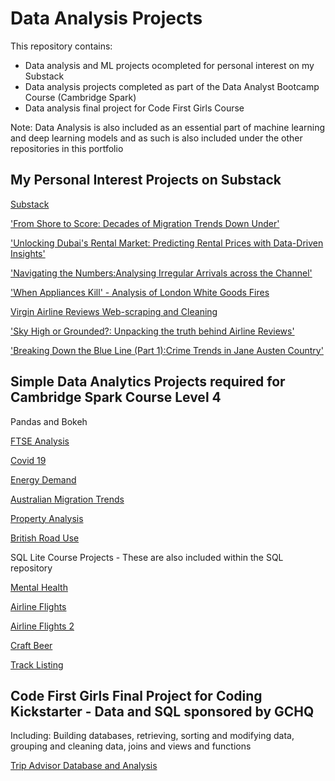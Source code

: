 # Data Analysis Projects

This repository contains:

* Data analysis and ML projects ocompleted for personal interest on my Substack
* Data analysis projects completed as part of the Data Analyst Bootcamp Course (Cambridge Spark)
* Data analysis final project for Code First Girls Course 

Note: Data Analysis is also included as an essential part of machine learning and deep learning models and as such is also included under the other repositories in this portfolio

## My Personal Interest Projects on Substack
[Substack](https://icanalytics.substack.com/)


['From Shore to Score: Decades of Migration Trends Down Under'](https://github.com/Auckland68/Data-Analysis/blob/main/AustralianMigrationTrends.pdf)

['Unlocking Dubai's Rental Market: Predicting Rental Prices with Data-Driven Insights'](https://github.com/Auckland68/Data-Analysis/blob/main/DubaiRentPrediction.pdf)

['Navigating the Numbers:Analysing Irregular Arrivals across the Channel'](https://github.com/Auckland68/Data-Analysis/blob/main/IrregularArrivals.pdf)

['When Appliances Kill' - Analysis of London White Goods Fires](https://github.com/Auckland68/Data-Analysis/blob/main/LondonWhiteGoods.pdf)

[Virgin Airline Reviews Web-scraping and Cleaning](https://github.com/Auckland68/Data-Analysis/blob/main/VirginReviewsWebScraping.pdf)

['Sky High or Grounded?: Unpacking the truth behind Airline Reviews'](https://github.com/Auckland68/Data-Analysis/blob/main/VirginReviewsAnalysis.pdf)

['Breaking Down the Blue Line (Part 1):Crime Trends in Jane Austen Country'](https://github.com/Auckland68/Data-Analysis/blob/main/HampshireCrimeAnalysisNB1DataExplorationUpdated.ipynb)

## Simple Data Analytics Projects required for Cambridge Spark Course Level 4

Pandas and Bokeh

[FTSE Analysis](https://github.com/Auckland68/Data-Analysis/blob/main/ftse.ipynb)

[Covid 19](https://github.com/Auckland68/Data-Analysis/blob/main/coronavirus.ipynb)

[Energy Demand](https://github.com/Auckland68/Data-Analysis/blob/main/energy.ipynb)

[Australian Migration Trends](https://github.com/Auckland68/Data-Analysis/blob/main/AustralianMigrationTrendsProject.ipynb)

[Property Analysis](https://github.com/Auckland68/Data-Analysis/blob/main/property.ipynb)

[British Road Use](https://github.com/Auckland68/Data-Analysis/blob/main/traffic.ipynb)

SQL Lite Course Projects - These are also included within the SQL repository

[Mental Health](https://github.com/Auckland68/Data-Analysis/blob/main/mental_health.ipynb)

[Airline Flights](https://github.com/Auckland68/Data-Analysis/blob/main/sql_flights.ipynb)

[Airline Flights 2](https://github.com/Auckland68/Data-Analysis/blob/main/sql_flights2.ipynb)

[Craft Beer](https://github.com/Auckland68/Data-Analysis/blob/main/craft_beer_analysis.ipynb)

[Track Listing](https://github.com/Auckland68/Data-Analysis/blob/main/WDAMusic.sql)

## Code First Girls Final Project for Coding Kickstarter - Data and SQL sponsored by GCHQ

Including:
Building databases, retrieving, sorting and modifying data, grouping and cleaning data, joins and views and functions

[Trip Advisor Database and Analysis](https://github.com/Auckland68/Data-Analysis/blob/main/tripadvisorscriptfile.sql)

